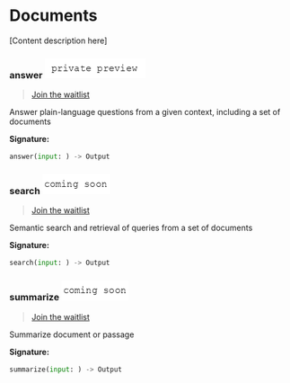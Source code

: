 # Documents 

[Content description here]


### answer ![private-preview](../../.gitbook/assets/private-preview-text.png)

> [Join the waitlist](http://fill-this-form)

Answer plain-language questions from a given context, including a set of documents

**Signature:**  
```python
answer(input: ) -> Output
```

### search ![coming-soon](../../.gitbook/assets/coming-soon-text.png)

> [Join the waitlist](http://fill-this-form)

Semantic search and retrieval of queries from a set of documents                  

**Signature:**  
```python
search(input: ) -> Output
```

### summarize ![coming-soon](../../.gitbook/assets/coming-soon-text.png)

> [Join the waitlist](http://fill-this-form)

Summarize document or passage                                                     

**Signature:**  
```python
summarize(input: ) -> Output
```
